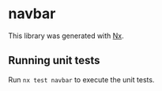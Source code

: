 # navbar

This library was generated with [Nx](https://nx.dev).

## Running unit tests

Run `nx test navbar` to execute the unit tests.
